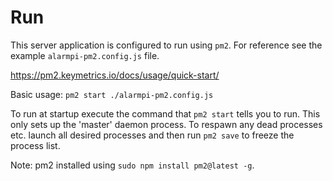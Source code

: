 # Run
This server application is configured to run using `pm2`. For reference see the example `alarmpi-pm2.config.js` file.

https://pm2.keymetrics.io/docs/usage/quick-start/

Basic usage:
```pm2 start ./alarmpi-pm2.config.js```

To run at startup execute the command that `pm2 start` tells you to run. This only sets up the 'master' daemon process. 
To respawn any dead processes etc. launch all desired processes and then run `pm2 save` to freeze the process list.

Note: pm2 installed using `sudo npm install pm2@latest -g`.